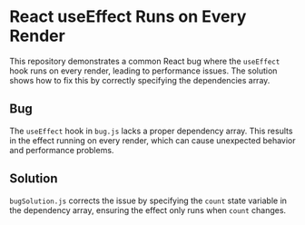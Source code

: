 # React useEffect Runs on Every Render

This repository demonstrates a common React bug where the `useEffect` hook runs on every render, leading to performance issues. The solution shows how to fix this by correctly specifying the dependencies array.

## Bug

The `useEffect` hook in `bug.js` lacks a proper dependency array.  This results in the effect running on every render, which can cause unexpected behavior and performance problems.

## Solution

`bugSolution.js` corrects the issue by specifying the `count` state variable in the dependency array, ensuring the effect only runs when `count` changes.